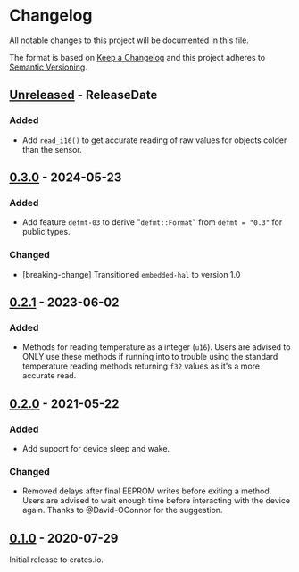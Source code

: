 # Changelog

All notable changes to this project will be documented in this file.

The format is based on [Keep a Changelog](http://keepachangelog.com/en/1.0.0/)
and this project adheres to [Semantic Versioning](http://semver.org/spec/v2.0.0.html).

<!-- next-header -->
## [Unreleased] - ReleaseDate

### Added

- Add `read_i16()` to get accurate reading of raw values for objects colder than the sensor.

## [0.3.0] - 2024-05-23

### Added

- Add feature `defmt-03` to derive "`defmt::Format`" from `defmt = "0.3"` for public types.

### Changed

- [breaking-change] Transitioned `embedded-hal` to version 1.0

## [0.2.1] - 2023-06-02

### Added

- Methods for reading temperature as a integer (`u16`).
  Users are advised to ONLY use these methods if running into to trouble using
  the standard temperature reading methods returning `f32` values as it's a more accurate read.

## [0.2.0] - 2021-05-22

### Added

- Add support for device sleep and wake.

### Changed

- Removed delays after final EEPROM writes before exiting a method.
  Users are advised to wait enough time before interacting with the device again.
  Thanks to @David-OConnor for the suggestion.

## [0.1.0] - 2020-07-29

Initial release to crates.io.

<!-- next-url -->
[Unreleased]: https://github.com/eldruin/mlx9061x-rs/compare/v0.3.0...HEAD
[0.3.0]: https://github.com/eldruin/mlx9061x-rs/compare/v0.2.1...v0.3.0
[0.2.1]: https://github.com/eldruin/mlx9061x-rs/compare/v0.2.0...v0.2.1
[0.2.0]: https://github.com/eldruin/mlx9061x-rs/compare/v0.1.0...v0.2.0
[0.1.0]: https://github.com/eldruin/mlx9061x-rs/releases/tag/v0.1.0

